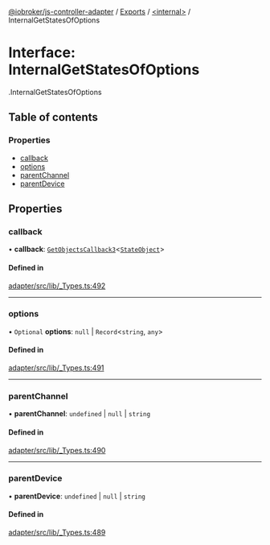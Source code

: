 [@iobroker/js-controller-adapter](../README.md) / [Exports](../modules.md) / [<internal\>](../modules/internal_.md) / InternalGetStatesOfOptions

# Interface: InternalGetStatesOfOptions

[<internal>](../modules/internal_.md).InternalGetStatesOfOptions

## Table of contents

### Properties

- [callback](internal_.InternalGetStatesOfOptions.md#callback)
- [options](internal_.InternalGetStatesOfOptions.md#options)
- [parentChannel](internal_.InternalGetStatesOfOptions.md#parentchannel)
- [parentDevice](internal_.InternalGetStatesOfOptions.md#parentdevice)

## Properties

### callback

• **callback**: [`GetObjectsCallback3`](../modules/internal_.md#getobjectscallback3)<[`StateObject`](internal_.StateObject.md)\>

#### Defined in

[adapter/src/lib/_Types.ts:492](https://github.com/ioBroker/ioBroker.js-controller/blob/af5992c0/packages/adapter/src/lib/_Types.ts#L492)

___

### options

• `Optional` **options**: ``null`` \| `Record`<`string`, `any`\>

#### Defined in

[adapter/src/lib/_Types.ts:491](https://github.com/ioBroker/ioBroker.js-controller/blob/af5992c0/packages/adapter/src/lib/_Types.ts#L491)

___

### parentChannel

• **parentChannel**: `undefined` \| ``null`` \| `string`

#### Defined in

[adapter/src/lib/_Types.ts:490](https://github.com/ioBroker/ioBroker.js-controller/blob/af5992c0/packages/adapter/src/lib/_Types.ts#L490)

___

### parentDevice

• **parentDevice**: `undefined` \| ``null`` \| `string`

#### Defined in

[adapter/src/lib/_Types.ts:489](https://github.com/ioBroker/ioBroker.js-controller/blob/af5992c0/packages/adapter/src/lib/_Types.ts#L489)
